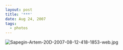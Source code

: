 ```yaml
---
layout: post
title: '***'
date: Aug 24, 2007
tags:
  - photos
---
```


![Sapegin-Artem-20D-2007-08-12-418-1853-web.jpg](upload://Sapegin-Artem-20D-2007-08-12-418-1853-web.jpg)
